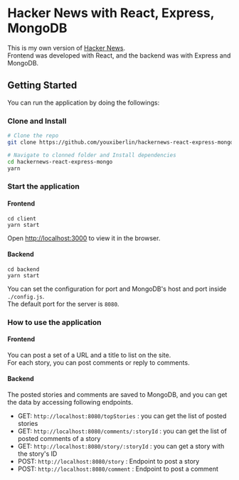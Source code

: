 # Hacker News with React, Express, MongoDB

This is my own version of [Hacker News](https://news.ycombinator.com/).  
Frontend was developed with React, and the backend was with Express and MongoDB.  

## Getting Started

You can run the application by doing the followings:
### Clone and Install

```bash
# Clone the repo
git clone https://github.com/youxiberlin/hackernews-react-express-mongo.git

# Navigate to clonned folder and Install dependencies
cd hackernews-react-express-mongo
yarn

```

### Start the application

#### Frontend
```
cd client
yarn start
```
Open [http://localhost:3000](http://localhost:3000) to view it in the browser.

#### Backend
```
cd backend
yarn start
```

You can set the configuration for port and MongoDB's host and port inside `./config.js`.  
The default port for the server is `8080`.
 

### How to use the application

#### Frontend  
You can post a set of a URL and a title to list on the site.  
For each story, you can post comments or reply to comments.  

#### Backend
The posted stories and comments are saved to MongoDB, and you can get the data by accessing following endpoints.

- GET: `http://localhost:8080/topStories` : you can get the list of posted stories
- GET: `http://localhost:8080/comments/:storyId` : you can get the list of posted comments of a story
- GET: `http://localhost:8080/story/:storyId` : you can get a story with the story's ID
- POST: `http://localhost:8080/story` : Endpoint to post a story
- POST: `http://localhost:8080/comment` : Endpoint to post a comment